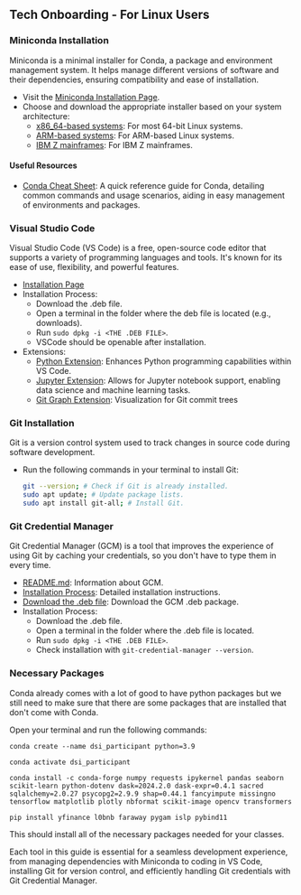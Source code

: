 ## Tech Onboarding - For Linux Users

### Miniconda Installation
Miniconda is a minimal installer for Conda, a package and environment management system. It helps manage different versions of software and their dependencies, ensuring compatibility and ease of installation.

- Visit the [Miniconda Installation Page](https://docs.conda.io/projects/miniconda/en/latest/index.html).
- Choose and download the appropriate installer based on your system architecture:
  - [x86_64-based systems](https://repo.anaconda.com/miniconda/Miniconda3-latest-Linux-x86_64.sh): For most 64-bit Linux systems.
  - [ARM-based systems](https://repo.anaconda.com/miniconda/Miniconda3-latest-Linux-aarch64.sh): For ARM-based Linux systems.
  - [IBM Z mainframes](https://repo.anaconda.com/miniconda/Miniconda3-latest-Linux-s390x.sh): For IBM Z mainframes.

#### Useful Resources
- [Conda Cheat Sheet](https://conda.io/projects/conda/en/latest/user-guide/cheatsheet.html): A quick reference guide for Conda, detailing common commands and usage scenarios, aiding in easy management of environments and packages.

### Visual Studio Code
Visual Studio Code (VS Code) is a free, open-source code editor that supports a variety of programming languages and tools. It's known for its ease of use, flexibility, and powerful features.

- [Installation Page](https://code.visualstudio.com)
- Installation Process:
  - Download the .deb file.
  - Open a terminal in the folder where the deb file is located (e.g., downloads).
  - Run `sudo dpkg -i <THE .DEB FILE>`.
  - VSCode should be openable after installation.
- Extensions:
  - [Python Extension](https://marketplace.visualstudio.com/items?itemName=ms-python.python): Enhances Python programming capabilities within VS Code.
  - [Jupyter Extension](https://marketplace.visualstudio.com/items?itemName=ms-toolsai.jupyter): Allows for Jupyter notebook support, enabling data science and machine learning tasks.
  - [Git Graph Extension](https://marketplace.visualstudio.com/items?itemName=mhutchie.git-graph): Visualization for Git commit trees

### Git Installation
Git is a version control system used to track changes in source code during software development.

- Run the following commands in your terminal to install Git:
  ```bash
  git --version; # Check if Git is already installed.
  sudo apt update; # Update package lists.
  sudo apt install git-all; # Install Git.
  ```

### Git Credential Manager
Git Credential Manager (GCM) is a tool that improves the experience of using Git by caching your credentials, so you don't have to type them in every time.

- [README.md](https://github.com/git-ecosystem/git-credential-manager/blob/main/README.md): Information about GCM.
- [Installation Process](https://github.com/git-ecosystem/git-credential-manager/blob/release/docs/install.md): Detailed installation instructions.
- [Download the .deb file](https://github.com/git-ecosystem/git-credential-manager/releases/tag/v2.4.1): Download the GCM .deb package.
- Installation Process:
  - Download the .deb file.
  - Open a terminal in the folder where the .deb file is located.
  - Run `sudo dpkg -i <THE .DEB FILE>`.
  - Check installation with `git-credential-manager --version`.

### Necessary Packages

Conda already comes with a lot of good to have python packages but we still need to make sure that there are some packages that are installed that don't come with Conda.

Open your terminal and run the following commands:
```
conda create --name dsi_participant python=3.9

conda activate dsi_participant

conda install -c conda-forge numpy requests ipykernel pandas seaborn scikit-learn python-dotenv dask=2024.2.0 dask-expr=0.4.1 sacred sqlalchemy=2.0.27 psycopg2=2.9.9 shap=0.44.1 fancyimpute missingno tensorflow matplotlib plotly nbformat scikit-image opencv transformers

pip install yfinance l0bnb faraway pygam islp pybind11
```
This should install all of the necessary packages needed for your classes.

Each tool in this guide is essential for a seamless development experience, from managing dependencies with Miniconda to coding in VS Code, installing Git for version control, and efficiently handling Git credentials with Git Credential Manager.